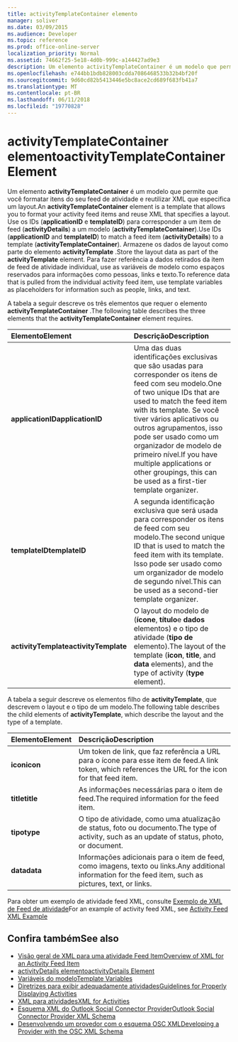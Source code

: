 ```yaml
---
title: activityTemplateContainer elemento
manager: soliver
ms.date: 03/09/2015
ms.audience: Developer
ms.topic: reference
ms.prod: office-online-server
localization_priority: Normal
ms.assetid: 74662f25-5e18-4d0b-999c-a144427ad9e3
description: Um elemento activityTemplateContainer é um modelo que permite que você formatar itens do seu feed de atividade e reutilizar XML que especifica um layout.
ms.openlocfilehash: e744bb1bdb828003cdda7086468533b32b4bf20f
ms.sourcegitcommit: 9d60cd82b5413446e5bc8ace2cd689f683fb41a7
ms.translationtype: MT
ms.contentlocale: pt-BR
ms.lasthandoff: 06/11/2018
ms.locfileid: "19770828"
---
```

# <a name="activitytemplatecontainer-element"></a><span data-ttu-id="693cb-103">activityTemplateContainer elemento</span><span class="sxs-lookup"><span data-stu-id="693cb-103">activityTemplateContainer Element</span></span>

<span data-ttu-id="693cb-104">Um elemento **activityTemplateContainer** é um modelo que permite que você formatar itens do seu feed de atividade e reutilizar XML que especifica um layout.</span><span class="sxs-lookup"><span data-stu-id="693cb-104">An **activityTemplateContainer** element is a template that allows you to format your activity feed items and reuse XML that specifies a layout.</span></span> <span data-ttu-id="693cb-105">Use os IDs (**applicationID** e **templateID**) para corresponder a um item de feed (**activityDetails**) a um modelo (**activityTemplateContainer**).</span><span class="sxs-lookup"><span data-stu-id="693cb-105">Use IDs (**applicationID** and **templateID**) to match a feed item (**activityDetails**) to a template (**activityTemplateContainer**).</span></span> <span data-ttu-id="693cb-106">Armazene os dados de layout como parte do elemento **activityTemplate** .</span><span class="sxs-lookup"><span data-stu-id="693cb-106">Store the layout data as part of the **activityTemplate** element.</span></span> <span data-ttu-id="693cb-107">Para fazer referência a dados retirados da item de feed de atividade individual, use as variáveis de modelo como espaços reservados para informações como pessoas, links e texto.</span><span class="sxs-lookup"><span data-stu-id="693cb-107">To reference data that is pulled from the individual activity feed item, use template variables as placeholders for information such as people, links, and text.</span></span> 
  
<span data-ttu-id="693cb-108">A tabela a seguir descreve os três elementos que requer o elemento **activityTemplateContainer** .</span><span class="sxs-lookup"><span data-stu-id="693cb-108">The following table describes the three elements that the **activityTemplateContainer** element requires.</span></span> 
  
|<span data-ttu-id="693cb-109">**Elemento**</span><span class="sxs-lookup"><span data-stu-id="693cb-109">**Element**</span></span>|<span data-ttu-id="693cb-110">**Descrição**</span><span class="sxs-lookup"><span data-stu-id="693cb-110">**Description**</span></span>|
|:-----|:-----|
|<span data-ttu-id="693cb-111">**applicationID**</span><span class="sxs-lookup"><span data-stu-id="693cb-111">**applicationID**</span></span> <br/> |<span data-ttu-id="693cb-112">Uma das duas identificações exclusivas que são usadas para corresponder os itens de feed com seu modelo.</span><span class="sxs-lookup"><span data-stu-id="693cb-112">One of two unique IDs that are used to match the feed item with its template.</span></span> <span data-ttu-id="693cb-113">Se você tiver vários aplicativos ou outros agrupamentos, isso pode ser usado como um organizador de modelo de primeiro nível.</span><span class="sxs-lookup"><span data-stu-id="693cb-113">If you have multiple applications or other groupings, this can be used as a first-tier template organizer.</span></span>  <br/> |
|<span data-ttu-id="693cb-114">**templateID**</span><span class="sxs-lookup"><span data-stu-id="693cb-114">**templateID**</span></span> <br/> |<span data-ttu-id="693cb-115">A segunda identificação exclusiva que será usada para corresponder os itens de feed com seu modelo.</span><span class="sxs-lookup"><span data-stu-id="693cb-115">The second unique ID that is used to match the feed item with its template.</span></span> <span data-ttu-id="693cb-116">Isso pode ser usado como um organizador de modelo de segundo nível.</span><span class="sxs-lookup"><span data-stu-id="693cb-116">This can be used as a second-tier template organizer.</span></span>  <br/> |
|<span data-ttu-id="693cb-117">**activityTemplate**</span><span class="sxs-lookup"><span data-stu-id="693cb-117">**activityTemplate**</span></span> <br/> |<span data-ttu-id="693cb-118">O layout do modelo de (**ícone**, **título**e **dados** elementos) e o tipo de atividade (**tipo de** elemento).</span><span class="sxs-lookup"><span data-stu-id="693cb-118">The layout of the template (**icon**, **title**, and **data** elements), and the type of activity (**type** element).</span></span>  <br/> |
   
<span data-ttu-id="693cb-119">A tabela a seguir descreve os elementos filho de **activityTemplate**, que descrevem o layout e o tipo de um modelo.</span><span class="sxs-lookup"><span data-stu-id="693cb-119">The following table describes the child elements of **activityTemplate**, which describe the layout and the type of a template.</span></span>
  
|<span data-ttu-id="693cb-120">**Elemento**</span><span class="sxs-lookup"><span data-stu-id="693cb-120">**Element**</span></span>|<span data-ttu-id="693cb-121">**Descrição**</span><span class="sxs-lookup"><span data-stu-id="693cb-121">**Description**</span></span>|
|:-----|:-----|
|<span data-ttu-id="693cb-122">**icon**</span><span class="sxs-lookup"><span data-stu-id="693cb-122">**icon**</span></span> <br/> |<span data-ttu-id="693cb-123">Um token de link, que faz referência a URL para o ícone para esse item de feed.</span><span class="sxs-lookup"><span data-stu-id="693cb-123">A link token, which references the URL for the icon for that feed item.</span></span>  <br/> |
|<span data-ttu-id="693cb-124">**title**</span><span class="sxs-lookup"><span data-stu-id="693cb-124">**title**</span></span> <br/> |<span data-ttu-id="693cb-125">As informações necessárias para o item de feed.</span><span class="sxs-lookup"><span data-stu-id="693cb-125">The required information for the feed item.</span></span>  <br/> |
|<span data-ttu-id="693cb-126">**tipo**</span><span class="sxs-lookup"><span data-stu-id="693cb-126">**type**</span></span> <br/> |<span data-ttu-id="693cb-127">O tipo de atividade, como uma atualização de status, foto ou documento.</span><span class="sxs-lookup"><span data-stu-id="693cb-127">The type of activity, such as an update of status, photo, or document.</span></span>  <br/> |
|<span data-ttu-id="693cb-128">**data**</span><span class="sxs-lookup"><span data-stu-id="693cb-128">**data**</span></span> <br/> |<span data-ttu-id="693cb-129">Informações adicionais para o item de feed, como imagens, texto ou links.</span><span class="sxs-lookup"><span data-stu-id="693cb-129">Any additional information for the feed item, such as pictures, text, or links.</span></span>  <br/> |
   
<span data-ttu-id="693cb-130">Para obter um exemplo de atividade feed XML, consulte [Exemplo de XML de Feed de atividade](activity-feed-xml-example.md)</span><span class="sxs-lookup"><span data-stu-id="693cb-130">For an example of activity feed XML, see [Activity Feed XML Example](activity-feed-xml-example.md)</span></span>
  
## <a name="see-also"></a><span data-ttu-id="693cb-131">Confira também</span><span class="sxs-lookup"><span data-stu-id="693cb-131">See also</span></span>

- [<span data-ttu-id="693cb-132">Visão geral de XML para uma atividade Feed Item</span><span class="sxs-lookup"><span data-stu-id="693cb-132">Overview of XML for an Activity Feed Item</span></span>](overview-of-xml-for-an-activity-feed-item.md)  
- [<span data-ttu-id="693cb-133">activityDetails elemento</span><span class="sxs-lookup"><span data-stu-id="693cb-133">activityDetails Element</span></span>](activitydetails-element.md)  
- [<span data-ttu-id="693cb-134">Variáveis do modelo</span><span class="sxs-lookup"><span data-stu-id="693cb-134">Template Variables</span></span>](template-variables.md)  
- [<span data-ttu-id="693cb-135">Diretrizes para exibir adequadamente atividades</span><span class="sxs-lookup"><span data-stu-id="693cb-135">Guidelines for Properly Displaying Activities</span></span>](guidelines-for-properly-displaying-activities.md)  
- [<span data-ttu-id="693cb-136">XML para atividades</span><span class="sxs-lookup"><span data-stu-id="693cb-136">XML for Activities</span></span>](xml-for-activities.md)  
- [<span data-ttu-id="693cb-137">Esquema XML do Outlook Social Connector Provider</span><span class="sxs-lookup"><span data-stu-id="693cb-137">Outlook Social Connector Provider XML Schema</span></span>](outlook-social-connector-provider-xml-schema.md)
- [<span data-ttu-id="693cb-138">Desenvolvendo um provedor com o esquema OSC XML</span><span class="sxs-lookup"><span data-stu-id="693cb-138">Developing a Provider with the OSC XML Schema</span></span>](developing-a-provider-with-the-osc-xml-schema.md)

